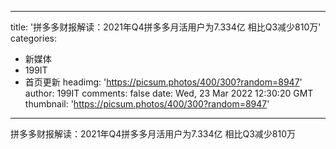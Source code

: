 
---
title: '拼多多财报解读：2021年Q4拼多多月活用户为7.334亿  相比Q3减少810万'
categories: 
 - 新媒体
 - 199IT
 - 首页更新
headimg: 'https://picsum.photos/400/300?random=8947'
author: 199IT
comments: false
date: Wed, 23 Mar 2022 12:30:20 GMT
thumbnail: 'https://picsum.photos/400/300?random=8947'
---

<div>   
拼多多财报解读：2021年Q4拼多多月活用户为7.334亿  相比Q3减少810万  
</div>
            